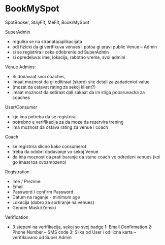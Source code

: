 # BookMySpot

SpotBooker, StayFit, MeFit, Book/MySpot


SuperAdmin
- regulira se na stranata/aplikacijata
- odi fizicki da gi verifikuva venues I potoa gi pravi public
  Venue – Admin
- si se registrira I ceka odobrenie od SuperAdmin
- si opredeluva: ime, lokacija, rabotno vreme, svoi admini


Venue Admins:
- Si dodavaat svoi coaches,
- Imaat moznost da gi editiraat (skoro) site detali za zadadeniot value
- (mozat da ostavat rating za sekoj klient?)
- imaat moznost da setiraat dali sakaat da im stiga pobaruvacka za coaches


User/Consumer
- kje ima potreba da se registrira
- potrebno e verifikacija za da moze da rezervira trening
- ima moznost da ostava rating za venue I coach


Coach
- se registrira slicno kako consumerot
- treba da odobri dodavanje vo sekoj Venue
- da ima moznost da prati baranje da stane coach vo odredeni venues (koi go imaat toa ovozmozeno)


Registration
- Ime / Prezime
- Email
- Password / confirm Password
- Datum na raganje - minimum age
- Lokacija (dobro za sortiranje na venues)
- Gender Maski/Zenski


Verification
- 3 stepeni na verifikacija, sekoj so svoj badge
  1: Email Confirmation
  2: Phone Number – SMS code
  3: Slika od User i od licna karta – verifikuvano od Super Admin
